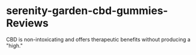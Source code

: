 # serenity-garden-cbd-gummies-Reviews
CBD is non-intoxicating and offers therapeutic benefits without producing a "high." 

